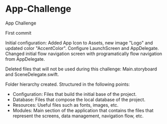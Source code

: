 # App-Challenge
App Challenge

First commit

Initial configuration: Added App Icon to Assets, new image "Logo" and updated color "AccentColor". Configure LaunchScreen and AppDelegate. Changed initial flow navigation screen with programatically flow navigation from AppDelegate.

Deleted files that will not be used during this challenge: Main.storyboard and SceneDelegate.swift.

Folder hierarchy created. Structured in the following points:

- Configuration: Files that build the initial base of the project.
- Database: Files that compose the local database of the project.
- Resources: Useful files such as fonts, images, etc.
- Modules: Main section of the application that contains the files that represent the screens, data management, navigation flow, etc.
